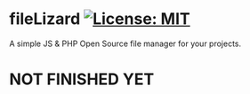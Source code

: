 # fileLizard [![License: MIT](https://img.shields.io/badge/License-MIT-yellow.svg)](/LICENSE)
A simple JS & PHP Open Source file manager for your projects.





<h1>NOT FINISHED YET</h1>
